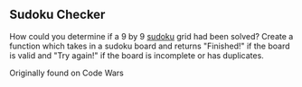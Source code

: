 ## Sudoku Checker

How could you determine if a 9 by 9 [sudoku](https://en.wikipedia.org/wiki/Sudoku)
grid had been solved? Create a function which takes in a sudoku board and returns "Finished!"
if the board is valid and "Try again!" if the board is incomplete or has duplicates.

Originally found on Code Wars
